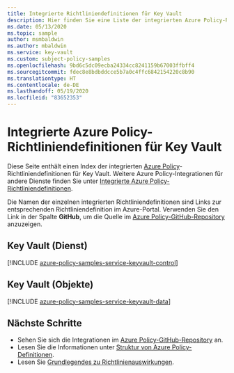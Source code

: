 ```yaml
---
title: Integrierte Richtliniendefinitionen für Key Vault
description: Hier finden Sie eine Liste der integrierten Azure Policy-Richtliniendefinitionen für Key Vault. Diese integrierten Richtliniendefinitionen bieten allgemeine Ansätze für die Verwaltung von Azure-Ressourcen.
ms.date: 05/13/2020
ms.topic: sample
author: msmbaldwin
ms.author: mbaldwin
ms.service: key-vault
ms.custom: subject-policy-samples
ms.openlocfilehash: 9bd6c5dc09ecba24334cc8241159b67003ffbff4
ms.sourcegitcommit: fdec8e8bdbddcce5b7a0c4ffc6842154220c8b90
ms.translationtype: HT
ms.contentlocale: de-DE
ms.lasthandoff: 05/19/2020
ms.locfileid: "83652353"
---
```

# <a name="azure-policy-built-in-policy-definitions-for-key-vault"></a>Integrierte Azure Policy-Richtliniendefinitionen für Key Vault

Diese Seite enthält einen Index der integrierten [Azure Policy](../governance/policy/overview.md)-Richtliniendefinitionen für Key Vault. Weitere Azure Policy-Integrationen für andere Dienste finden Sie unter [Integrierte Azure Policy-Richtliniendefinitionen](../governance/policy/samples/built-in-policies.md).

Die Namen der einzelnen integrierten Richtliniendefinitionen sind Links zur entsprechenden Richtliniendefinition im Azure-Portal. Verwenden Sie den Link in der Spalte **GitHub**, um die Quelle im [Azure Policy-GitHub-Repository](https://github.com/Azure/azure-policy) anzuzeigen.

## <a name="key-vault-service"></a>Key Vault (Dienst)

[!INCLUDE [azure-policy-samples-service-keyvault-control](../../includes/policy/samples/byrp/microsoft.keyvault.md)]

## <a name="key-vault-objects"></a>Key Vault (Objekte)

[!INCLUDE [azure-policy-samples-service-keyvault-data](../../includes/policy/samples/byrp/microsoft.keyvault.data.md)]

## <a name="next-steps"></a>Nächste Schritte

- Sehen Sie sich die Integrationen im [Azure Policy-GitHub-Repository](https://github.com/Azure/azure-policy) an.
- Lesen Sie die Informationen unter [Struktur von Azure Policy-Definitionen](../governance/policy/concepts/definition-structure.md).
- Lesen Sie [Grundlegendes zu Richtlinienauswirkungen](../governance/policy/concepts/effects.md).
